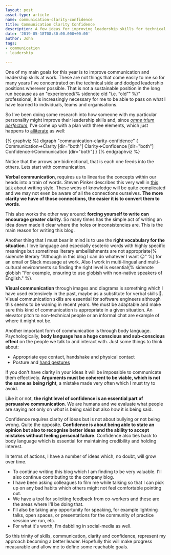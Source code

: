 ```yaml
---
layout: post
asset-type: article
name: communication-clarity-confidence
title: Communication Clarity Confidence
description: A few ideas for improving leadership skills for technical people. 
date: '2019-05-18T08:30:00.000+00:00'
author: John
tags:
- communication
- leadership

---
```


One of my main goals for this year is to improve communication and leadership skills at work. These are not things that come easily to me so for many years I've concentrated on the technical side and dodged leadership positions wherever possible. That is not a sustainable position in the long run because as an "experienced{% sidenote old "i.e. “old”" %}" professional, it is increasingly necessary for me to be able to pass on what I have learned to individuals, teams and organisations.

So I've been doing some research into how someone with my particular personality might improve their leadership skills and, since *[omne trium perfectum](https://en.wikipedia.org/wiki/Rule_of_three_(writing)#Rhetoric_and_public_speaking)*, I've come up with a plan with three elements, which just happens to [alliterate](https://en.wikipedia.org/wiki/Alliteration#Rhetoric) as well:

{% graphviz %}
digraph "communication-clarity-confidence" {
  Communication->Clarity [dir="both"]
  Clarity->Confidence [dir="both"]
  Confidence->Communication [dir="both"]
}
{% endgraphviz %}

Notice that the arrows are bidirectional, that is each one feeds into the others. Lets start with communication.

**Verbal communication**, requires us to linearise the concepts within our heads into a train of words. Steven Pinker describes this very well in [this talk](https://youtu.be/OV5J6BfToSw?t=1545) about writing style. These webs of knowledge will be quite complicated and we may not even be aware of all the connections ourselves. **The more clarity we have of those connections, the easier it is to convert them to words**. 

This also works the other way around: **forcing yourself to write can encourage greater clarity**. So many times has the simple act of writing an idea down made it clear where the holes or inconsistencies are. This is the main reason for writing this blog. 

Another thing that I must bear in mind is to use the **right vocabulary for the situation**. I love language and especially esoteric words with highly specific meanings but sometimes literary embellishments are not appropriate{% sidenote literary "Although in this blog I can do whatever I want 😉" %} for an email or Slack message at work. Also I work in multi-lingual and multi-cultural environments so finding the right level is essential{% sidenote globish "For example, ensuring to use [globish](https://en.wikipedia.org/wiki/International_English) with non-native speakers of English." %}. 

**Visual communication** through images and diagrams is something which I have used extensively in the past, maybe as a substitute for verbal skills 🤔. Visual communication skills are essential for software engineers although this seems to be waning in recent years. We must be adaptable and make sure this kind of communication is appropriate in a given situation. An elevator pitch to non-technical people or an informal chat are example of where it might not be.

Another important form of communication is through body language. Psychologically, **body language has a huge conscious and sub-conscious effect** on the people we talk to and interact with. Just some things to think about: 
 - Appropriate eye contact, handshake and physical contact
 - Posture and [hand gestures](https://www.youtube.com/watch?v=ZZZ7k8cMA-4)

If you don't have clarity in your ideas it will be impossible to communicate them effectively. **Arguments must be coherent to be viable, which is not the same as being right**, a mistake made very often which I must try to avoid.

Like it or not, **the right level of confidence is an essential part of persuasive communication**. We are humans and we evaluate what people are saying not only on *what* is being said but also *how* it is being said.

Confidence requires clarity of ideas but is not about bullying or not being wrong. Quite the opposite. **Confidence is about being able to state an opinion but also to recognise better ideas and the ability to accept mistakes without feeling personal failure**. Confidence also ties back to body language which is essential for maintaining credibility and holding interest. 

In terms of actions, I have a number of ideas which, no doubt, will grow over time.
- To continue writing this blog which I am finding to be very valuable. I'll also continue contributing to the company blog.
- I have been asking colleagues to film me while talking so that I can pick up on any bad habits which others might not feel comfortable pointing out. 
- We have a tool for soliciting feedback from co-workers and these are the areas where I'll be doing that. 
- I'll also be taking any opportunity for speaking, for example lightning talks, open spaces, or presentations for the community of practice session we run, etc.
- For what it's worth, I'm dabbling in social-media as well.

So this trinity of skills, communication, clarity and confidence, represent my approach becoming a better leader. Hopefully this will make progress measurable and allow me to define some reachable goals.



